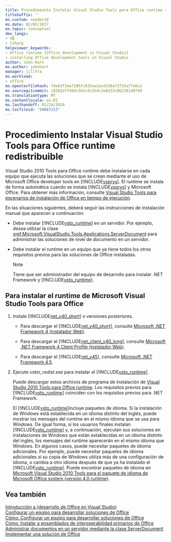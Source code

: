 ```yaml
---
title: Procedimiento Instalar Visual Studio Tools para Office runtime redistribuible
titleSuffix: ''
ms.custom: seodec18
ms.date: 02/02/2017
ms.topic: conceptual
dev_langs:
- VB
- CSharp
helpviewer_keywords:
- Office runtime [Office development in Visual Studio]
- installing Office development tools in Visual Studio
author: John-Hart
ms.author: johnhart
manager: jillfra
ms.workload:
- office
ms.openlocfilehash: 74e63f34a7285fc035ae2acd338a73725a77e6ce
ms.sourcegitcommit: c0202a77d4dc562cdc55dc2e6223c062281d9749
ms.translationtype: MT
ms.contentlocale: es-ES
ms.lasthandoff: 01/24/2019
ms.locfileid: "54867213"
---
```

# <a name="how-to-install-the-visual-studio-tools-for-office-runtime-redistributable"></a>Procedimiento Instalar Visual Studio Tools para Office runtime redistribuible
  Visual Studio 2010 Tools para Office runtime debe instalarse en cada equipo que ejecuta las soluciones que se crean mediante el uso de Microsoft Office developer tools en [!INCLUDE[vsprvs](../sharepoint/includes/vsprvs-md.md)]. El runtime se instala de forma automática cuando se instala [!INCLUDE[vsprvs](../sharepoint/includes/vsprvs-md.md)] y Microsoft Office. Para obtener más información, consulte [Visual Studio Tools para escenarios de instalación de Office en tiempo de ejecución](../vsto/visual-studio-tools-for-office-runtime-installation-scenarios.md).  
  
 En las situaciones siguientes, deberá seguir las instrucciones de instalación manual que aparecen a continuación:  
  
-   Debe instalar [!INCLUDE[vsto_runtime](../vsto/includes/vsto-runtime-md.md)] en un servidor. Por ejemplo, desea utilizar la clase <xref:Microsoft.VisualStudio.Tools.Applications.ServerDocument> para administrar las soluciones de nivel de documento en un servidor.  
  
-   Debe instalar el runtime en un equipo que ya tiene todos los otros requisitos previos para las soluciones de Office instaladas.  
  
    > [!NOTE]  
    >  Tiene que ser administrador del equipo de desarrollo para instalar .NET Framework y [!INCLUDE[vsto_runtime](../vsto/includes/vsto-runtime-md.md)].  
  
## <a name="to-install-the-visual-studio-tools-for-office-runtime"></a>Para instalar el runtime de Microsoft Visual Studio Tools para Office  
  
1.  Instale [!INCLUDE[net_v40_short](../sharepoint/includes/net-v40-short-md.md)] o versiones posteriores.  
  
    -   Para descargar el [!INCLUDE[net_v40_short](../sharepoint/includes/net-v40-short-md.md)], consulte [Microsoft .NET Framework 4 (instalador Web)](http://go.microsoft.com/fwlink/?LinkId=178957).  
  
    -   Para descargar el [!INCLUDE[net_client_v40_long](../vsto/includes/net-client-v40-long-md.md)], consulte [Microsoft .NET Framework 4 Client Profile (instalador Web)](http://go.microsoft.com/fwlink/?LinkId=178958).  
  
    -   Para descargar el [!INCLUDE[net_v45](../vsto/includes/net-v45-md.md)], consulte [Microsoft .NET Framework 4.5](http://www.microsoft.com/download/details.aspx?id=30653).  
  
2.  Ejecute *vstor_redist.exe* para instalar el [!INCLUDE[vsto_runtime](../vsto/includes/vsto-runtime-md.md)].  
  
     Puede descargar estos archivos de programa de instalación de [Visual Studio 2010 Tools para Office runtime](http://go.microsoft.com/fwlink/?LinkId=140384). Los requisitos previos para [!INCLUDE[vsto_runtime](../vsto/includes/vsto-runtime-md.md)] coinciden con los requisitos previos para .NET Framework.  
  
     El [!INCLUDE[vsto_runtime](../vsto/includes/vsto-runtime-md.md)]incluye paquetes de idioma. Si la instalación de Windows está establecida en un idioma distinto del inglés, puede mostrar los mensajes del runtime en el mismo idioma que se usa para Windows. De igual forma, si los usuarios finales instalan [!INCLUDE[vsto_runtime](../vsto/includes/vsto-runtime-md.md)] y, a continuación, ejecutan sus soluciones en instalaciones de Windows que están establecidas en un idioma distinto del inglés, los mensajes del runtime aparecerán en el mismo idioma que Windows. En algunos casos, puede necesitar paquetes de idioma adicionales. Por ejemplo, puede necesitar paquetes de idioma adicionales si su copia de Windows utiliza más de una configuración de idioma, o cambia a otro idioma después de que ya ha instalado el [!INCLUDE[vsto_runtime](../vsto/includes/vsto-runtime-md.md)]. Puede encontrar paquetes de idioma en [Microsoft Visual Studio 2010 Tools para el paquete de idioma de Microsoft Office system (versión 4.0 runtime)](http://go.microsoft.com/fwlink/?LinkId=140386).  
  
## <a name="see-also"></a>Vea también  
 [Introducción a &#40;desarrollo de Office en Visual Studio&#41;](../vsto/getting-started-office-development-in-visual-studio.md)   
 [Configurar un equipo para desarrollar soluciones de Office](../vsto/configuring-a-computer-to-develop-office-solutions.md)   
 [Cómo: Configurar un equipo para desarrollar soluciones de Office](../vsto/how-to-configure-a-computer-to-develop-office-solutions.md)   
 [Cómo: Instalar a ensamblados de interoperabilidad primarios de Office](../vsto/how-to-install-office-primary-interop-assemblies.md)   
 [Administrar documentos en un servidor mediante la clase ServerDocument](../vsto/managing-documents-on-a-server-by-using-the-serverdocument-class.md)   
 [Implementar una solución de Office](../vsto/deploying-an-office-solution.md)  
